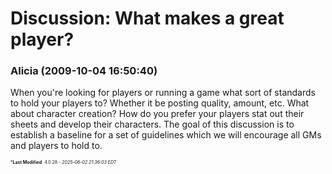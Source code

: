 # Discussion: What makes a great player?

### **Alicia** (2009-10-04 16:50:40)

When you're looking for players or running a game what sort of standards to hold your players to? Whether it be posting quality, amount, etc.
What about character creation? How do you prefer your players stat out their sheets and develop their characters.
The goal of this discussion is to establish a baseline for a set of guidelines which we will encourage all GMs and players to hold to.



<span style="font-size: 0.5em;">***Last Modified**: 4.0.28 - *2025-06-02 21:36:03 EDT*</span>